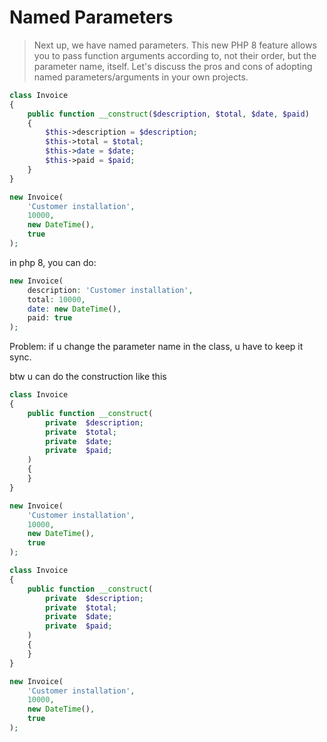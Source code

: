 # Named Parameters

> Next up, we have named parameters. This new PHP 8 feature allows you to pass function arguments according to, not their order, but the parameter name, itself. Let's discuss the pros and cons of adopting named parameters/arguments in your own projects.

```php
class Invoice
{
    public function __construct($description, $total, $date, $paid)
    {
        $this->description = $description;
        $this->total = $total;
        $this->date = $date;
        $this->paid = $paid;
    }
}

new Invoice(
    'Customer installation',
    10000,
    new DateTime(),
    true
);
```

in php 8, you can do:

```php
new Invoice(
    description: 'Customer installation',
    total: 10000,
    date: new DateTime(),
    paid: true
);
```

Problem: if u change the parameter name in the class, u have to keep it sync.

btw u can do the construction like this

```php
class Invoice
{
    public function __construct(
        private  $description;
        private  $total;
        private  $date;
        private  $paid;
    ) 
    {
    }
}

new Invoice(
    'Customer installation',
    10000,
    new DateTime(),
    true
);
```

```php
class Invoice
{
    public function __construct(
        private  $description;
        private  $total;
        private  $date;
        private  $paid;
    ) 
    {
    }
}

new Invoice(
    'Customer installation',
    10000,
    new DateTime(),
    true
);
```
